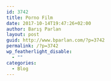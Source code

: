 ```yaml
---
id: 3742
title: Porno Film
date: 2017-10-14T19:47:26+02:00
author: Barış Parlan
layout: post
guid: http://www.bparlan.com/?p=3742
permalink: /?p=3742
wp_featherlight_disable:
  - ""
categories:
  - Blog
---
```

<div class="ttr_start">
</div>

<div class="ttr_end">
</div>